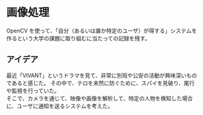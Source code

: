 # 画像処理
OpenCV を使って、「自分（あるいは誰か特定のユーザ）が得する」システムを作るという大学の課題に取り組むに当たっての記録を残す。


## アイデア
最近「VIVANT」というドラマを見て、非常に別班や公安の活動が興味深いものであると感じた。
その中で、テロを未然に防ぐために、スパイを見破り、尾行や監視を行っていた。\
そこで、カメラを通じて、映像や画像を解析して、特定の人物を検知した場合に、ユーザに通知を送るシステムを考えた。
